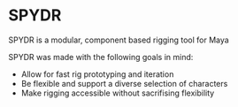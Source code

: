 # SPYDR

SPYDR is a modular, component based rigging tool for Maya

SPYDR was made with the following goals in mind:
* Allow for fast rig prototyping and iteration
* Be flexible and support a diverse selection of characters
* Make rigging accessible without sacrifising flexibility

